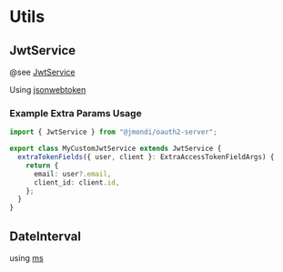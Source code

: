 # Utils

## JwtService

@see [JwtService](https://github.com/jasonraimondi/ts-oauth2-server/blob/main/src/utils/jwt.ts)

Using [jsonwebtoken](https://github.com/auth0/node-jsonwebtoken)

### Example Extra Params Usage

```typescript
import { JwtService } from "@jmondi/oauth2-server";

export class MyCustomJwtService extends JwtService {
  extraTokenFields({ user, client }: ExtraAccessTokenFieldArgs) {
    return {
      email: user?.email,
      client_id: client.id,
    };
  }
}
```

## DateInterval

using [ms](https://github.com/vercel/ms)

